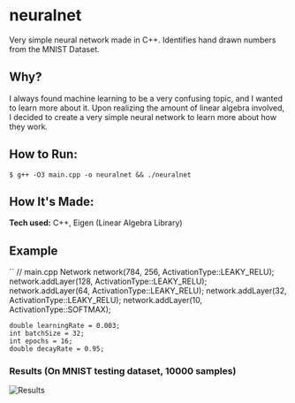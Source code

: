 # neuralnet

Very simple neural network made in C++. Identifies hand drawn numbers from the MNIST Dataset.

## Why?

I always found machine learning to be a very confusing topic, and I wanted to learn more about it. Upon realizing the amount of linear algebra involved, I decided to create a very simple neural network to learn more about how they work.

## How to Run:

    $ g++ -O3 main.cpp -o neuralnet && ./neuralnet

## How It's Made:

**Tech used:** C++, Eigen (Linear Algebra Library)

## Example
``
    // main.cpp
    Network network(784, 256, ActivationType::LEAKY_RELU);
    network.addLayer(128, ActivationType::LEAKY_RELU);
    network.addLayer(64, ActivationType::LEAKY_RELU);
    network.addLayer(32, ActivationType::LEAKY_RELU);
    network.addLayer(10, ActivationType::SOFTMAX);

    double learningRate = 0.003;
    int batchSize = 32;
    int epochs = 16;
    double decayRate = 0.95;

### Results (On MNIST testing dataset, 10000 samples)
![Results](https://github.com/user-attachments/assets/9963197a-c2a9-4023-8f6e-75dd066a7a49)
